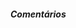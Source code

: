 ##### Comentários

<script src="https://giscus.app/client.js"
        data-repo="RWallan/myblog"
        data-repo-id="R_kgDOOd8e9Q"
        data-category="General"
        data-category-id="DIC_kwDOOd8e9c4Cpjpq"
        data-mapping="pathname"
        data-strict="0"
        data-reactions-enabled="1"
        data-emit-metadata="0"
        data-input-position="top"
        data-theme="catppuccin_mocha"
        data-lang="pt"
        data-loading="lazy"
        crossorigin="anonymous"
        async>
</script>
